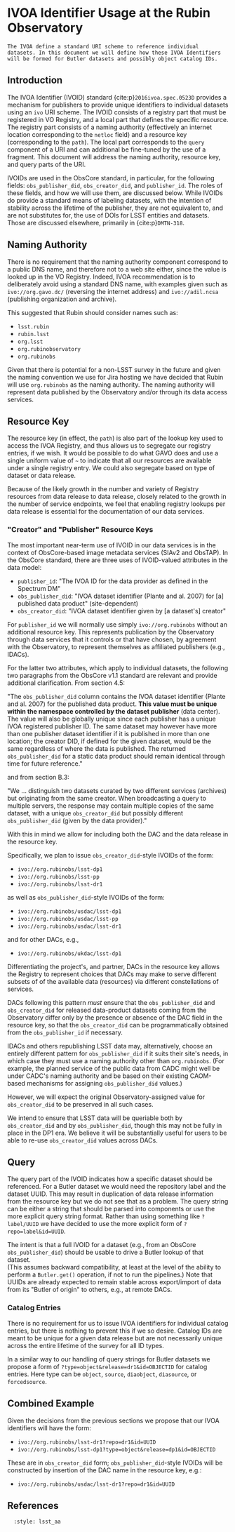 # IVOA Identifier Usage at the Rubin Observatory

```{abstract}
The IVOA define a standard URI scheme to reference individual datasets. In this document we will define how these IVOA Identifiers will be formed for Butler datasets and possibly object catalog IDs.
```

## Introduction

The IVOA Identifier (IVOID) standard {cite:p}`2016ivoa.spec.0523D` provides a mechanism for publishers to provide unique identifiers to individual datasets using an `ivo` URI scheme.
The IVOID consists of a registry part that must be registered in VO Registry, and a local part that defines the specific resource.
The registry part consists of a naming authority (effectively an internet location corresponding to the `netloc` field) and a resource key (corresponding to the `path`).
The local part corresponds to the `query` component of a URI and can additional be fine-tuned by the use of a fragment.
This document will address the naming authority, resource key, and query parts of the URI.

IVOIDs are used in the ObsCore standard, in particular, for the following fields: `obs_publisher_did`, `obs_creator_did`, and `publisher_id`.  The roles of these fields, and how we will use them, are discussed below.
While IVOIDs do provide a standard means of labeling datasets, with the intention of stability across the lifetime of
the publisher, they are not equivalent to, and are not substitutes for, the use of DOIs for LSST entities and datasets.
Those are discussed elsewhere, primarily in {cite:p}`DMTN-318`.

## Naming Authority

There is no requirement that the naming authority component correspond to a public DNS name, and therefore not to a web site either, since the value is looked up in the VO Registry.
Indeed, IVOA recommendation is to deliberately avoid using a standard DNS name,
with examples given such as `ivo://org.gavo.dc/` (reversing the internet address) and `ivo://adil.ncsa` (publishing organization and archive).

This suggested that Rubin should consider names such as:

* `lsst.rubin`
* `rubin.lsst`
* `org.lsst`
* `org.rubinobservatory`
* `org.rubinobs`

Given that there is potential for a non-LSST survey in the future and given the naming convention we use for Jira hosting we have decided that Rubin will use `org.rubinobs` as the naming authority.
The naming authority will represent data published by the Observatory and/or through its data access services.

## Resource Key

The resource key (in effect, the `path`) is also part of the lookup key used to access the IVOA Registry,
and thus allows us to segregate our registry entries, if we wish.
It would be possible to do what GAVO does and use a single uniform value of `~` to indicate that all our resources are available under a single registry entry.
We could also segregate based on type of dataset or data release.

Because of the likely growth in the number and variety of Registry resources from data release to data release,
closely related to the growth in the number of service endpoints,
we feel that enabling registry lookups per data release is essential for the documentation of our data services.

### "Creator" and "Publisher" Resource Keys

The most important near-term use of IVOID in our data services is in the context of ObsCore-based image metadata services
(SIAv2 and ObsTAP).
In the ObsCore standard, there are three uses of IVOID-valued attributes in the data model:

* `publisher_id`: "The IVOA ID for the data provider as defined in the Spectrum DM"
* `obs_publisher_did`: "IVOA dataset identifier (Plante and al. 2007) for [a] published data product" (site-dependent)
* `obs_creator_did`: "IVOA dataset identifier given by [a dataset's] creator"

For `publisher_id` we will normally use simply `ivo://org.rubinobs` without an additional resource key.
This represents publication by the Observatory through data services that it controls or that have chosen,
by agreement with the Observatory, to represent themselves as affiliated publishers (e.g., IDACs).

For the latter two attributes, which apply to individual datasets, the following two paragraphs
from the ObsCore v1.1 standard are relevant and provide additional clarification.
From section 4.5:

"The `obs_publisher_did` column contains the IVOA dataset identifier (Plante and al. 2007)
for the published data product.
 **This value must be unique within the namespace controlled by the dataset publisher**
(data center).
The value will also be globally unique since each publisher has a unique IVOA registered
publisher ID.
The same dataset may however have more than one publisher dataset identifier if it is
published in more than one location; the creator DID, if defined for the given dataset,
would be the same regardless of where the data is published.
The returned `obs_publisher_did` for a static data product should remain identical
through time for future reference."

and from section B.3:

"We ... distinguish two datasets curated by two different services (archives) but originating from the same creator.
When broadcasting a query to multiple servers, the response may contain multiple copies of the same dataset,
with a unique `obs_creator_did` but possibly different `obs_publisher_did` (given by the data provider)."

With this in mind we allow for including both the DAC and the data release in the resource key.

Specifically, we plan to issue `obs_creator_did`-style IVOIDs of the form:

* `ivo://org.rubinobs/lsst-dp1`
* `ivo://org.rubinobs/lsst-pp`
* `ivo://org.rubinobs/lsst-dr1`

as well as `obs_publisher_did`-style IVOIDs of the form:

* `ivo://org.rubinobs/usdac/lsst-dp1`
* `ivo://org.rubinobs/usdac/lsst-pp`
* `ivo://org.rubinobs/usdac/lsst-dr1`

and for other DACs, e.g.,

* `ivo://org.rubinobs/ukdac/lsst-dp1`

Differentiating the project's, and partner, DACs in the resource key allows the Registry to represent choices
that DACs may make to serve different subsets of of the available data (resources) via different constellations of services.

DACs following this pattern *must* ensure that the `obs_publisher_did` and `obs_creator_did` for released data-product
datasets coming from the Observatory differ only by the presence or absence of the DAC field in the resource key,
so that the `obs_creator_did` can be programmatically obtained from the `obs_publisher_id` if necessary.

IDACs and others republishing LSST data may, alternatively, choose an entirely different pattern for
`obs_publisher_did` if it suits their site's needs, in which case they must use a naming authority
other than `org.rubinobs`.
(For example, the planned service of the public data from CADC might well be under CADC's naming authority
and be based on their existing CAOM-based mechanisms for assigning `obs_publisher_did` values.)

However, we will expect the original Observatory-assigned value for `obs_creator_did` to be preserved in all such cases.

We intend to ensure that LSST data will be queriable both by `obs_creator_did` and by `obs_publisher_did`,
though this may not be fully in place in the DP1 era.
We believe it will be substantially useful for users to be able to re-use `obs_creator_did` values across DACs.

## Query

The query part of the IVOID indicates how a specific dataset should be referenced.
For a Butler dataset we would need the repository label and the dataset UUID.
This may result in duplication of data release information from the resource key but we do not see that as a problem.
The query string can be either a string that should be parsed into components or use the more explicit query string format.
Rather than using something like `?label/UUID` we have decided to use the more explicit form of `?repo=label&id=UUID`.

The intent is that a full IVOID for a dataset (e.g., from an ObsCore `obs_publisher_did`) should be usable to drive a Butler lookup of that dataset.  
(This assumes backward compatibility, at least at the level of the ability to perform a `Butler.get()` operation, if not to run the pipelines.)
Note that UUIDs are already expected to remain stable across export/import of data from its "Butler of origin" to others, e.g., at remote DACs.
### Catalog Entries

There is no requirement for us to issue IVOA identifiers for individual catalog entries, but there is nothing to prevent this if we so desire.
Catalog IDs are meant to be unique for a given data release but are not necessarily unique across the entire lifetime of the survey for all ID types.

In a similar way to our handling of query strings for Butler datasets we propose a form of `?type=object&release=dr1&id=OBJECTID` for catalog entries.
Here type can be `object`, `source`, `diaobject`, `diasource`, or `forcedsource`.


## Combined Example

Given the decisions from the previous sections we propose that our IVOA identifiers will have the form:

* `ivo://org.rubinobs/lsst-dr1?repo=dr1&id=UUID`
* `ivo://org.rubinobs/lsst-dp1?type=object&release=dp1&id=OBJECTID`

These are in `obs_creator_did` form; `obs_publisher_did`-style IVOIDs will be constructed by
insertion of the DAC name in the resource key, e.g.:

* `ivo://org.rubinobs/usdac/lsst-dr1?repo=dr1&id=UUID`


## References

```{bibliography}
  :style: lsst_aa
```
